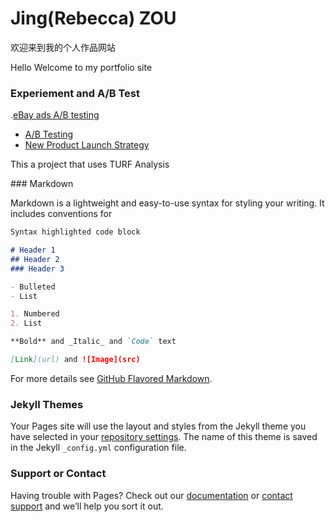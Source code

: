 # Jing(Rebecca) ZOU 

<p>欢迎来到我的个人作品网站</p>
<p>Hello Welcome to my portfolio site</p>

### Experiement and A/B Test

.[eBay ads A/B testing](https://github.com/Jzou96/Portfolio/blob/gh-pages/Ebay%20Ad%20Experiments%20and%20AB%20Testing.Rmd)



<ul>
  <li> <a href="https://www.zhihu.com/people/AJLoveChina">A/B Testing </a> </li>
  <li> <a href="http://hejie.nigeerhuo.com">New Product Launch Strategy</a> </li>
</ul>
<p>This a project that uses TURF Analysis</p>
### Markdown

Markdown is a lightweight and easy-to-use syntax for styling your writing. It includes conventions for

```markdown
Syntax highlighted code block

# Header 1
## Header 2
### Header 3

- Bulleted
- List

1. Numbered
2. List

**Bold** and _Italic_ and `Code` text

[Link](url) and ![Image](src)
```

For more details see [GitHub Flavored Markdown](https://guides.github.com/features/mastering-markdown/).

### Jekyll Themes

Your Pages site will use the layout and styles from the Jekyll theme you have selected in your [repository settings](https://github.com/Jzou96/Jzourebecca13/settings). The name of this theme is saved in the Jekyll `_config.yml` configuration file.

### Support or Contact

Having trouble with Pages? Check out our [documentation](https://docs.github.com/categories/github-pages-basics/) or [contact support](https://github.com/contact) and we’ll help you sort it out.
